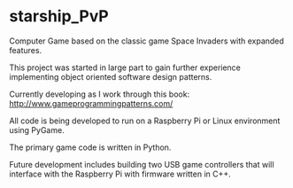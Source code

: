 # starship_PvP

Computer Game based on the classic game Space Invaders with expanded features.

This project was started in large part to gain further experience implementing object oriented software design patterns.

Currently developing as I work through this book: http://www.gameprogrammingpatterns.com/

All code is being developed to run on a Raspberry Pi or Linux environment using PyGame.

The primary game code is written in Python.

Future development includes building two USB game controllers that will interface with the Raspberry Pi with firmware written in C++.
